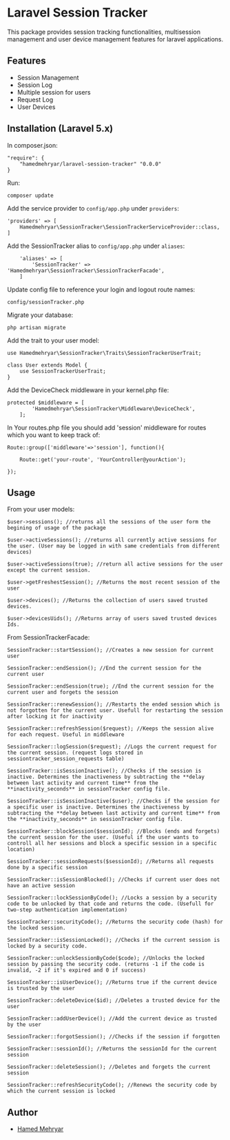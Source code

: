 # Laravel Session Tracker
This package provides session tracking functionalities, multisession management and user device management features for laravel applications.


## Features
* Session Management
* Session Log
* Multiple session for users
* Request Log
* User Devices


## Installation (Laravel 5.x)
In composer.json:

    "require": {
        "hamedmehryar/laravel-session-tracker" "0.0.0"
    }

Run:

    composer update

Add the service provider to `config/app.php` under `providers`:

    'providers' => [
        Hamedmehryar\SessionTracker\SessionTrackerServiceProvider::class,
    ]

Add the SessionTracker alias to `config/app.php` under `aliases`:

        'aliases' => [
            'SessionTracker' => 'Hamedmehryar\SessionTracker\SessionTrackerFacade',
        ]
	
Update config file to reference your login and logout route names:

	config/sessionTracker.php

Migrate your database:

    php artisan migrate

Add the trait to your user model:

    use Hamedmehryar\SessionTracker\Traits\SessionTrackerUserTrait;
    
    class User extends Model {
    	use SessionTrackerUserTrait;
    }


Add the DeviceCheck middleware in your kernel.php file:

    protected $middleware = [
    		'Hamedmehryar\SessionTracker\Middleware\DeviceCheck',
    	];


In Your routes.php file you should add 'session' middleware for routes which you want to keep track of:

    Route::group(['middleware'=>'session'], function(){

        Route::get('your-route', 'YourController@yourAction');

    });

## Usage

From your user models:

	$user->sessions(); //returns all the sessions of the user form the begining of usage of the package
	
	$user->activeSessions(); //returns all currently active sessions for the user. (User may be logged in with same credentials from different devices)
	
	$user->activeSessions(true); //return all active sessions for the user except the current session.
	
	$user->getFreshestSession(); //Returns the most recent session of the user
	
	$user->devices(); //Returns the collection of users saved trusted devices.
	
	$user->devicesUids(); //Returns array of users saved trusted devices Ids.
	
From SessionTrackerFacade:

	SessionTracker::startSession(); //Creates a new session for current user
	
	SessionTracker::endSession(); //End the current session for the current user
	
	SessionTracker::endSession(true); //End the current session for the current user and forgets the session
	
	SessionTracker::renewSession(); //Restarts the ended session which is not forgotten for the current user. Usefull for restarting the session after locking it for inactivity
	
	SessionTracker::refreshSession($request); //Keeps the session alive for each request. Useful in middleware
	
	SessionTracker::logSession($request); //Logs the current request for the current session. (request logs stored in sessiontracker_session_requests table)
	
	SessionTracker::isSessionInactive(); //Checks if the session is inactive. Determines the inactiveness by subtracting the **delay between last activity and current time** from the **inactivity_seconds** in sessionTracker config file.
	
	SessionTracker::isSessionInactive($user); //Checks if the session for a specific user is inactive. Determines the inactiveness by subtracting the **delay between last activity and current time** from the **inactivity_seconds** in sessionTracker config file.
	
	SessionTracker::blockSession($sessionId); //Blocks (ends and forgets) the current session for the user. (Useful if the user wants to controll all her sessions and block a specific session in a specific location)
	
	SessionTracker::sessionRequests($sessionId); //Returns all requests done by a specific session
	
	SessionTracker::isSessionBlocked(); //Checks if current user does not have an active session
	
	SessionTracker::lockSessionByCode(); //Locks a session by a security code to be unlocked by that code and returns the code. (Usefull for two-step authentication implementation)
	
	SessionTracker::securityCode(); //Returns the security code (hash) for the locked session.
	
	SessionTracker::isSessionLocked(); //Checks if the current session is locked by a security code.
	
	SessionTracker::unlockSessionByCode($code); //Unlocks the locked session by passing the security code. (returns -1 if the code is invalid, -2 if it's expired and 0 if success)
	
	SessionTracker::isUserDevice(); //Returns true if the current device is trusted by the user
	
	SessionTracker::deleteDevice($id); //Deletes a trusted device for the user
	
	SessionTracker::addUserDevice(); //Add the current device as trusted by the user
	
	SessionTracker::forgotSession(); //Checks if the session if forgotten
	
	SessionTracker::sessionId(); //Returns the sessionId for the current session
	
	SessionTracker::deleteSession(); //Deletes and forgets the current session
	
	SessionTracker::refreshSecurityCode(); //Renews the security code by which the current session is locked

## Author

- [Hamed Mehryar](https://github.com/hamedmehryar)


